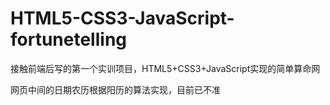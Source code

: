 # HTML5-CSS3-JavaScript-fortunetelling
接触前端后写的第一个实训项目，HTML5+CSS3+JavaScript实现的简单算命网

网页中间的日期农历根据阳历的算法实现，目前已不准
